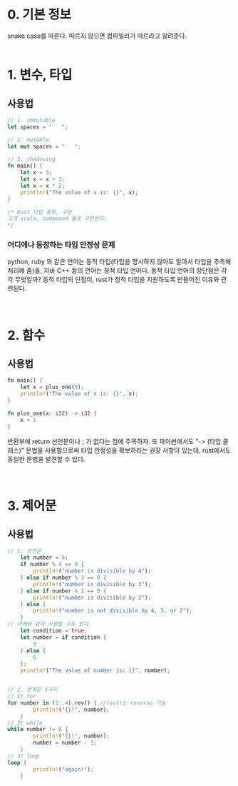 # 0. 기본 정보
snake case를 따른다. 따르지 않으면 컴파일러가 따르라고 알려준다.
<br><br>

# 1. 변수, 타입
## 사용법
```rust
// 1. immutable
let spaces = "   ";

// 2. mutable
let mut spaces = "   ";

// 3. shadowing
fn main() {
    let x = 5;
    let x = x + 1;
    let x = x * 2;
    println!("The value of x is: {}", x);
}

/* Rust 타입 종류, 구분
크게 scala, compound 둘로 구분된다.
*/
```

### 어디에나 등장하는 타입 안정성 문제
python, ruby 와 같은 언어는 동적 타입(타입을 명시하지 않아도 알아서 타입을 추측해 처리해 줌)을, 자바 C++ 등의 언어는 정적 타입 언어다. 동적 타입 언어의 장단점은 각각 무엇일까? 동적 타입의 단점이, rust가 정적 타입을 지원하도록 만들어진 이유와 관련된다.
<br><br><br>

# 2. 함수
## 사용법
```rust
fn main() {
    let x = plus_one(5);
    println!("The value of x is: {}", x);
}

fn plus_one(x: i32) -> i32 {
    x + 1
}
```
반환부에 return 선언문이나 ; 가 없다는 점에 주목하자. 또 파이썬에서도 "-> (타입 클래스)" 문법을 사용함으로써 타입 안정성을 확보하라는 권장 사항이 있는데, rust에서도 동일한 문법을 발견할 수 있다.
<br><br><br>

# 3. 제어문
## 사용법
```rust
// 1. 조건문
    let number = 6;
    if number % 4 == 0 {
        println!("number is divisible by 4");
    } else if number % 3 == 0 {
        println!("number is divisible by 3");
    } else if number % 2 == 0 {
        println!("number is divisible by 2");
    } else {
        println!("number is not divisible by 4, 3, or 2");
    }
// 아래와 같이 사용할 수도 있다.
    let condition = true;
    let number = if condition {
        5
    } else {
        6
    };
    println!("The value of number is: {}", number);


// 2. 반복문 3가지
// 1) for
for number in (1..4).rev() { //rev()는 reverse 기능
        println!("{}!", number);
    }
// 2) while
while number != 0 {
        println!("{}!", number);
        number = number - 1;
    }
// 3) loop
loop {
        println!("again!");
    }
```